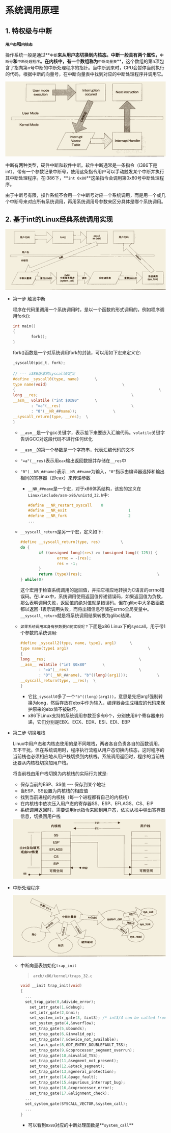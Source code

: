 # 系统调用原理

## 1. 特权级与中断

**`用户态`**和**`内核态`**

操作系统一般是通过**`中断`**来从用户态切换到内核态。中断一般具有两个属性，**`中断号`**和**`中断处理程序`**。在内核中，有一个数组称为**`中断向量表`**，这个数组的第n项包含了指向第n号中断的中断处理程序的指针。当中断到来时，CPU会暂停当前执行的代码，根据中断的向量号，在中断向量表中找到对应的中断处理程序并调用它。

<img src="./assets/cpu中断过程.png" style="zoom:50%;" />



中断有两种类型，硬件中断和软件中断。软件中断通常是一条指令（i386下是int），带有一个参数记录中断号，使用这条指令用户可以手动触发某个中断并执行其中断处理程序。在i386下，**`int 0x80`**这条指令会调用第0x80号中断处理程序。

由于中断号有限，操作系统不会用一个中断号对应一个系统调用，而是用一个或几个中断号来对应所有系统调用，再用系统调用号参数来区分具体是哪个系统调用。



## 2. 基于int的Linux经典系统调用实现

<img src="./assets/Linux系统中断流程.png" style="zoom:67%;" />



+   第一步 触发中断

    程序在代码里调用一个系统调用时，是以一个函数的形式调用的，例如程序调用fork():

    ```c
    int main()
    {
    		fork();  
    }
    ```

    fork()函数是一个对系统调用fork的封装，可以用如下宏来定义它:

    ```c
    _syscall0(pid_t, fork);
    
    // --- i386版本的syscall0定义
    #define _syscall0(type, name)		\
    type name(void)									\
    {																\
    long __res;											\
    __asm__ volatile ("int $0x80"		\
    		: "=a"(__res)								\
    		: "0"(__NR_##name));				\
    __syscall_return(type, __res);	\
    }
    ```

    +   `__asm__`是一个gcc关键字，表示接下来要嵌入汇编代码。`volatile`关键字告诉GCC对这段代码不进行任何优化

    +   `__asm__`的第一个参数是一个字符串，代表汇编代码的文本

    +   `"=a"(__res)`表示用`eax`输出返回数据并存储在`__res`中

    +   `"0"(__NR_##name)`表示`__NR_##name`为输入，`"0"`指示由编译器选择和输出相同的寄存器（即eax）来传递参数

        +   `__NR_##name`是一个宏，对于x86体系结构，该宏的定义在`Linux/include/asm-x86/unistd_32.h`中:

            ```c
            #define __NR_restart_syscall	0
            #define __NR_exit							1
            #define __NR_fork							2
            ...
            ```

    +   `__syscall_return`是另一个宏，定义如下:

        ```c
        #define __syscall_return(type, res)			\
        do {																		\
        		if ((unsigned long)(res) >= (unsigned long)(-125)) {	\
        				errno = -(res);									\
        				res = -1;												\
        		}																		\
        		return (type)(res);									\
        } while(0)
        ```

        这个宏用于检查系统调用的返回值，并把它相应地转换为C语言的errno错误码。在Linux中，系统调用使用返回值传递错误码，如果返回值为负数，那么表明调用失败，返回值的绝对值就是错误码。但在glibc中大多数函数都以返回-1表示调用失败，而将出错信息存储在errno全局变量中。`__syscall_return`就是将系统调用结果转换为glibc结果。

    +   `如果系统调用本身有参数要如何实现呢？`下面是x86 Linux下的syscall，用于带1个参数的系统调用:

        ```c
        #define _syscall2(type, name, type1, arg1)		\
        type name(type1 arg1)									\
        {																\
        long __res;											\
        __asm__ volatile ("int $0x80"		\
        		: "=a"(__res)								\
        		: "0"(__NR_##name), "b"((long)(arg1)));				\
        __syscall_return(type, __res);	\
        }
        ```

        +   它比`_syscall0`多了一个`"b"((long)(arg1))`，意思是先把arg1强制转换为long，然后存放在ebx中作为输入，编译器会生成相应的代码来保护原来的ebx值不被破坏。
        +   x86下Linux支持的系统调用参数至多有6个，分别使用6个寄存器来传递，它们分别是EBX、ECX、EDX、ESI、EDI、EBP

+   第二步 切换堆栈

    Linux中用户态和内核态使用的是不同堆栈，两者各自负责各自的函数调用，互不干扰。但在系统调用时，程序执行流程从用户态切换内核态，这时程序的当前栈也必须相应地从用户栈切换到内核栈。系统调用返回时，程序的当前栈还要从内核栈切换加用户栈。

    将当前栈由用户栈切换为内核栈的实际行为就是:

    +   保存当前的ESP、SS值	--- 保存到某个地址
    +   当ESP、SS设置为内核栈的相应值
    +   找到当前进程的内核栈（每一个进程都有自己的内核栈）
    +   在内核栈中依次压入用户态的寄存器SS、ESP、EFLAGS、CS、EIP
    +   系统调用返回时，需要调用iret指令来回到用户态，依次从栈中弹出寄存器信息，切换回用户栈

    <img src="./assets/用户栈和内核栈切换.png" style="zoom:60%;" />

+   中断处理程序

    <img src="./assets/i386中断服务流程.png" style="zoom:55%;" />

    

    +   中断向量表初始化`trap_init`

        >   `arch/x86/kernel/traps_32.c`

        ```c
        void __init trap_init(void)
        {
          ...
          set_trap_gate(0,&divide_error);
        	set_intr_gate(1,&debug);
        	set_intr_gate(2,&nmi);
        	set_system_intr_gate(3, &int3); /* int3/4 can be called from all */
        	set_system_gate(4,&overflow);
        	set_trap_gate(5,&bounds);
        	set_trap_gate(6,&invalid_op);
        	set_trap_gate(7,&device_not_available);
        	set_task_gate(8,GDT_ENTRY_DOUBLEFAULT_TSS);
        	set_trap_gate(9,&coprocessor_segment_overrun);
        	set_trap_gate(10,&invalid_TSS);
        	set_trap_gate(11,&segment_not_present);
        	set_trap_gate(12,&stack_segment);
        	set_trap_gate(13,&general_protection);
        	set_intr_gate(14,&page_fault);
        	set_trap_gate(15,&spurious_interrupt_bug);
        	set_trap_gate(16,&coprocessor_error);
        	set_trap_gate(17,&alignment_check);
          ...
          set_system_gate(SYSCALL_VECTOR,&system_call);
          ...
        }
        ```

        +   可以看到`0x80`对应的中断处理函数是**`system_call`**